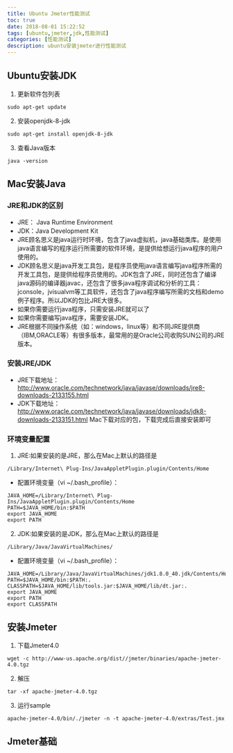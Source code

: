 ```yaml
---
title: Ubuntu Jmeter性能测试
toc: true
date: 2018-08-01 15:22:52
tags: [ubuntu,jmeter,jdk,性能测试]
categories: [性能测试]
description: ubuntu安装jmeter进行性能测试
---
```

## Ubuntu安装JDK
1. 更新软件包列表
```shell
sudo apt-get update
```
2. 安装openjdk-8-jdk
```shell
sudo apt-get install openjdk-8-jdk
```
3. 查看Java版本
```shell
java -version
```
## Mac安装Java
### JRE和JDK的区别
- JRE： Java Runtime Environment
- JDK：Java Development Kit 
- JRE顾名思义是java运行时环境，包含了java虚拟机，java基础类库。是使用java语言编写的程序运行所需要的软件环境，是提供给想运行java程序的用户使用的。
- JDK顾名思义是java开发工具包，是程序员使用java语言编写java程序所需的开发工具包，是提供给程序员使用的。JDK包含了JRE，同时还包含了编译java源码的编译器javac，还包含了很多java程序调试和分析的工具：jconsole，jvisualvm等工具软件，还包含了java程序编写所需的文档和demo例子程序。所以JDK的包比JRE大很多。
- 如果你需要运行java程序，只需安装JRE就可以了
- 如果你需要编写java程序，需要安装JDK。
- JRE根据不同操作系统（如：windows，linux等）和不同JRE提供商（IBM,ORACLE等）有很多版本，最常用的是Oracle公司收购SUN公司的JRE版本。

### 安装JRE/JDK
- JRE下载地址：http://www.oracle.com/technetwork/java/javase/downloads/jre8-downloads-2133155.html
- JDK下载地址：
http://www.oracle.com/technetwork/java/javase/downloads/jdk8-downloads-2133151.html
Mac下载对应的包，下载完成后直接安装即可

### 环境变量配置
1. JRE:如果安装的是JRE，那么在Mac上默认的路径是
```
/Library/Internet\ Plug-Ins/JavaAppletPlugin.plugin/Contents/Home
```
- 配置环境变量（vi ~/.bash_profile）：
```
JAVA_HOME=/Library/Internet\ Plug-Ins/JavaAppletPlugin.plugin/Contents/Home
PATH=$JAVA_HOME/bin:$PATH
export JAVA_HOME
export PATH
```
2. JDK:如果安装的是JDK，那么在Mac上默认的路径是
```
/Library/Java/JavaVirtualMachines/
```
- 配置环境变量（vi ~/.bash_profile）：
```
JAVA_HOME=/Library/Java/JavaVirtualMachines/jdk1.8.0_40.jdk/Contents/Home
PATH=$JAVA_HOME/bin:$PATH:.
CLASSPATH=$JAVA_HOME/lib/tools.jar:$JAVA_HOME/lib/dt.jar:.
export JAVA_HOME
export PATH
export CLASSPATH
```
## 安装Jmeter
1. 下载Jmeter4.0
```shell
wget -c http://www-us.apache.org/dist//jmeter/binaries/apache-jmeter-4.0.tgz
```
2. 解压
```shell
tar -xf apache-jmeter-4.0.tgz
```
3. 运行sample
```shell
apache-jmeter-4.0/bin/./jmeter -n -t apache-jmeter-4.0/extras/Test.jmx
```
## Jmeter基础